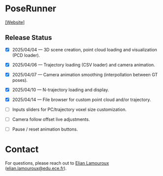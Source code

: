 # PoseRunner
[[Website]](https://laliane667.github.io/PoseRunner/) 

## Release Status
- [x] 2025/04/04 — 3D scene creation, point cloud loading and visualization (PCD loader).
- [x] 2025/04/06 — Trajectory loading (CSV loader) and camera animation.
- [x] 2025/04/07 — Camera animation smoothing (interpollation between GT poses).
- [x] 2025/04/10 — N-trajectory loading and display.
- [x] 2025/04/14 — File browser for custom point cloud and/or trajectory.
- [ ] Inputs sliders for PC/trajectory voxel size customization.
- [ ] Camera follow offset live adjustments.
- [ ] Pause / reset animation buttons.




# Contact
For questions, please reach out to [Elian Lamouroux](https://github.com/laliane667) (elian.lamouroux@edu.ece.fr).

